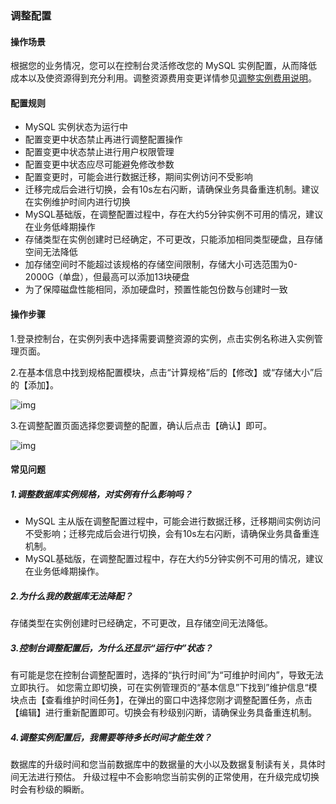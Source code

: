 ### 调整配置

#### 操作场景

根据您的业务情况，您可以在控制台灵活修改您的 MySQL 实例配置，从而降低成本以及使资源得到充分利用。调整资源费用变更详情参见[调整实例费用说明](http://wiki-private.capitalonline.net:8090/pages/viewpage.action?pageId=75826693)。

#### 配置规则

- MySQL 实例状态为运行中
- 配置变更中状态禁止再进行调整配置操作
- 配置变更中状态禁止进行用户权限管理
- 配置变更中状态应尽可能避免修改参数
- 配置变更时，可能会进行数据迁移，期间实例访问不受影响
- 迁移完成后会进行切换，会有10s左右闪断，请确保业务具备重连机制。建议在实例维护时间内进行切换
- MySQL基础版，在调整配置过程中，存在大约5分钟实例不可用的情况，建议在业务低峰期操作
- 存储类型在实例创建时已经确定，不可更改，只能添加相同类型硬盘，且存储空间无法降低
- 加存储空间时不能超过该规格的存储空间限制，存储大小可选范围为0-2000G（单盘），但最高可以添加13块硬盘
- 为了保障磁盘性能相同，添加硬盘时，预置性能包份数与创建时一致

#### 操作步骤

1.登录控制台，在实例列表中选择需要调整资源的实例，点击实例名称进入实例管理页面。

2.在基本信息中找到规格配置模块，点击“计算规格”后的【修改】或“存储大小”后的【添加】。

![img](http://wiki-private.capitalonline.net:8090/download/thumbnails/75827089/image2021-4-20_11-10-0.png?version=1&modificationDate=1618888199000&api=v2)

3.在调整配置页面选择您要调整的配置，确认后点击【确认】即可。

![img](http://wiki-private.capitalonline.net:8090/download/attachments/75827089/image2021-4-20_11-20-12.png?version=1&modificationDate=1618888810000&api=v2)

#### 常见问题

##### 1.调整数据库实例规格，对实例有什么影响吗？

- MySQL 主从版在调整配置过程中，可能会进行数据迁移，迁移期间实例访问不受影响；迁移完成后会进行切换，会有10s左右闪断，请确保业务具备重连机制。
- MySQL基础版，在调整配置过程中，存在大约5分钟实例不可用的情况，建议在业务低峰期操作。

##### 2.为什么我的数据库无法降配？

存储类型在实例创建时已经确定，不可更改，且存储空间无法降低。

##### 3.控制台调整配置后，为什么还显示“运行中”状态？

有可能是您在控制台调整配置时，选择的“执行时间”为“可维护时间内”，导致无法立即执行。 如您需立即切换，可在实例管理页的“基本信息”下找到”维护信息“模块点击【查看维护时间任务】，在弹出的窗口中选择您刚才调整配置任务，点击【编辑】进行重新配置即可。切换会有秒级别闪断，请确保业务具备重连机制。

##### 4.调整实例配置后，我需要等待多长时间才能生效？

数据库的升级时间和您当前数据库中的数据量的大小以及数据复制读有关，具体时间无法进行预估。
升级过程中不会影响您当前实例的正常使用，在升级完成切换时会有秒级的瞬断。
